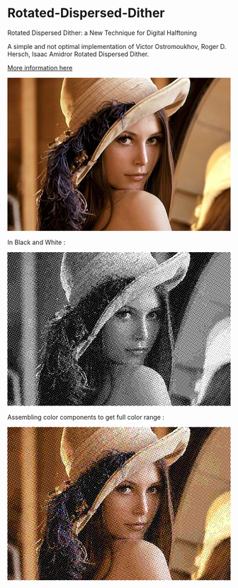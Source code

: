 # Rotated-Dispersed-Dither
Rotated Dispersed Dither: a New Technique for Digital Halftoning

A simple and not optimal implementation of Victor Ostromoukhov, Roger D. Hersch, Isaac Amidror Rotated Dispersed Dither.

[More information here](/SIGGRAPH94_RotatedDither.pdf)

![Original](/images/lenna_.jpg)

In Black and White :

![Dithered](/images/result.png)

Assembling color components to get full color range :

![Dithered](/images/result_cmy.png)
